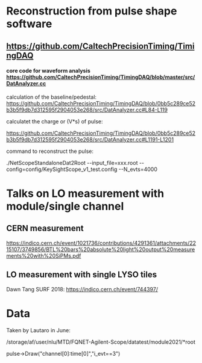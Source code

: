 # Reconstruction from pulse shape software
## https://github.com/CaltechPrecisionTiming/TimingDAQ

#### core code for waveform analysis https://github.com/CaltechPrecisionTiming/TimingDAQ/blob/master/src/DatAnalyzer.cc

calculation of the baseline/pedestal: https://github.com/CaltechPrecisionTiming/TimingDAQ/blob/0bb5c289ce52b3b5f9db7d312595f2904053e268/src/DatAnalyzer.cc#L84-L119 

calculatet the charge or (V*s) of pulse:

https://github.com/CaltechPrecisionTiming/TimingDAQ/blob/0bb5c289ce52b3b5f9db7d312595f2904053e268/src/DatAnalyzer.cc#L1191-L1201

command to reconstruct the pulse:

./NetScopeStandaloneDat2Root --input_file=xxx.root --config=config/KeySightScope_v1_test.config --N_evts=4000


# Talks on LO measurement with module/single channel

## CERN measurement

https://indico.cern.ch/event/1021736/contributions/4291361/attachments/2215107/3749856/BTL%20bars%20absolute%20light%20output%20measurements%20with%20SiPMs.pdf

## LO measurement with single LYSO tiles

Dawn Tang SURF 2018: https://indico.cern.ch/event/744397/

# Data

Taken by Lautaro in June:

/storage/af/user/nlu/MTD/FQNET-Agilent-Scope/datatest/module2021/*root

pulse->Draw("channel[0]:time[0]","i_evt==3")
